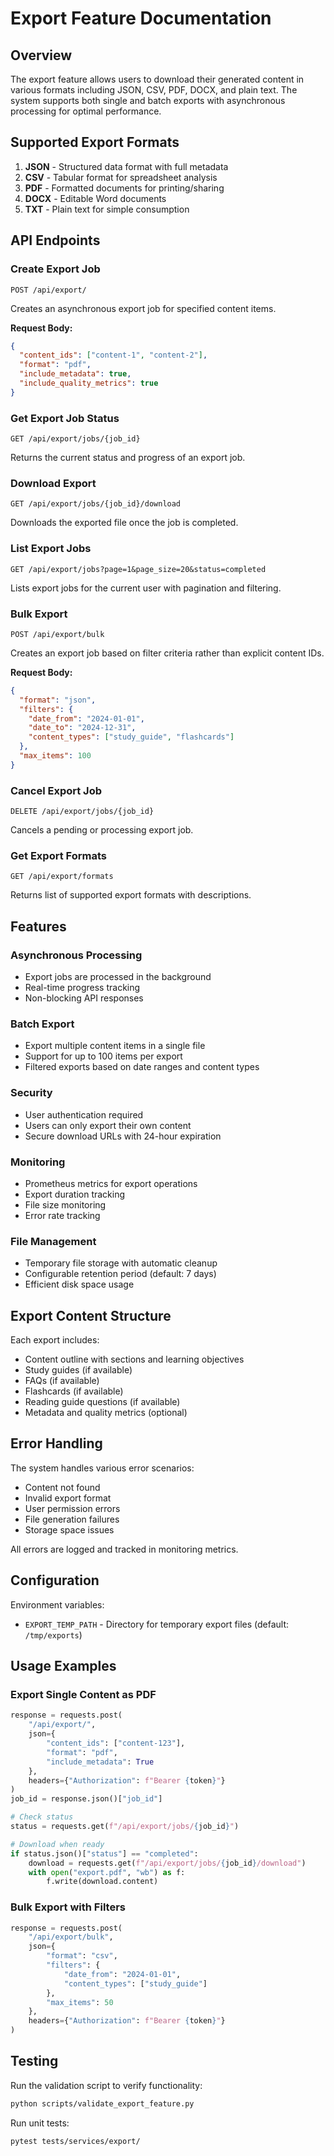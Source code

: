 # Export Feature Documentation

## Overview

The export feature allows users to download their generated content in various formats including JSON, CSV, PDF, DOCX, and plain text. The system supports both single and batch exports with asynchronous processing for optimal performance.

## Supported Export Formats

1. **JSON** - Structured data format with full metadata
2. **CSV** - Tabular format for spreadsheet analysis
3. **PDF** - Formatted documents for printing/sharing
4. **DOCX** - Editable Word documents
5. **TXT** - Plain text for simple consumption

## API Endpoints

### Create Export Job

```
POST /api/export/
```

Creates an asynchronous export job for specified content items.

**Request Body:**

```json
{
  "content_ids": ["content-1", "content-2"],
  "format": "pdf",
  "include_metadata": true,
  "include_quality_metrics": true
}
```

### Get Export Job Status

```
GET /api/export/jobs/{job_id}
```

Returns the current status and progress of an export job.

### Download Export

```
GET /api/export/jobs/{job_id}/download
```

Downloads the exported file once the job is completed.

### List Export Jobs

```
GET /api/export/jobs?page=1&page_size=20&status=completed
```

Lists export jobs for the current user with pagination and filtering.

### Bulk Export

```
POST /api/export/bulk
```

Creates an export job based on filter criteria rather than explicit content IDs.

**Request Body:**

```json
{
  "format": "json",
  "filters": {
    "date_from": "2024-01-01",
    "date_to": "2024-12-31",
    "content_types": ["study_guide", "flashcards"]
  },
  "max_items": 100
}
```

### Cancel Export Job

```
DELETE /api/export/jobs/{job_id}
```

Cancels a pending or processing export job.

### Get Export Formats

```
GET /api/export/formats
```

Returns list of supported export formats with descriptions.

## Features

### Asynchronous Processing

- Export jobs are processed in the background
- Real-time progress tracking
- Non-blocking API responses

### Batch Export

- Export multiple content items in a single file
- Support for up to 100 items per export
- Filtered exports based on date ranges and content types

### Security

- User authentication required
- Users can only export their own content
- Secure download URLs with 24-hour expiration

### Monitoring

- Prometheus metrics for export operations
- Export duration tracking
- File size monitoring
- Error rate tracking

### File Management

- Temporary file storage with automatic cleanup
- Configurable retention period (default: 7 days)
- Efficient disk space usage

## Export Content Structure

Each export includes:

- Content outline with sections and learning objectives
- Study guides (if available)
- FAQs (if available)
- Flashcards (if available)
- Reading guide questions (if available)
- Metadata and quality metrics (optional)

## Error Handling

The system handles various error scenarios:

- Content not found
- Invalid export format
- User permission errors
- File generation failures
- Storage space issues

All errors are logged and tracked in monitoring metrics.

## Configuration

Environment variables:

- `EXPORT_TEMP_PATH` - Directory for temporary export files (default: `/tmp/exports`)

## Usage Examples

### Export Single Content as PDF

```python
response = requests.post(
    "/api/export/",
    json={
        "content_ids": ["content-123"],
        "format": "pdf",
        "include_metadata": True
    },
    headers={"Authorization": f"Bearer {token}"}
)
job_id = response.json()["job_id"]

# Check status
status = requests.get(f"/api/export/jobs/{job_id}")

# Download when ready
if status.json()["status"] == "completed":
    download = requests.get(f"/api/export/jobs/{job_id}/download")
    with open("export.pdf", "wb") as f:
        f.write(download.content)
```

### Bulk Export with Filters

```python
response = requests.post(
    "/api/export/bulk",
    json={
        "format": "csv",
        "filters": {
            "date_from": "2024-01-01",
            "content_types": ["study_guide"]
        },
        "max_items": 50
    },
    headers={"Authorization": f"Bearer {token}"}
)
```

## Testing

Run the validation script to verify functionality:

```bash
python scripts/validate_export_feature.py
```

Run unit tests:

```bash
pytest tests/services/export/
```
